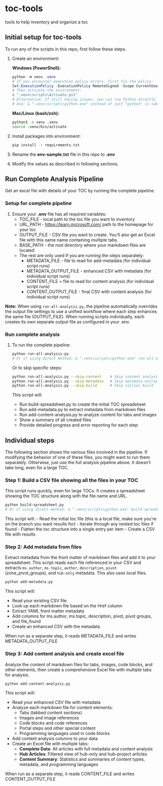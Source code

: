 # toc-tools

tools to help inventory and organize a toc

## Initial setup for toc-tools

To run any of the scripts in this repo, first follow these steps.

1. Create an environment:

    **Windows (PowerShell):**

    ```powershell
    python -m venv .venv
    # If you encounter execution policy errors, first fix the policy:
    Set-ExecutionPolicy -ExecutionPolicy RemoteSigned -Scope CurrentUser
    # Then activate the environment:
    & ".venv\scripts\Activate.ps1"
    # Alternative: If still having issues, you can run Python directly from the venv
    # Use: & ".venv\scripts\python.exe" instead of just "python" in subsequent commands
    ```

    **Mac/Linux (bash/zsh):**

    ```bash
    python3 -m venv .venv
    source .venv/bin/activate
    ```

1. Install packages into environment:

    ```bash
    pip install -r requirements.txt
    ```

1. Rename the **env-sample.txt** file in this repo to **.env**

1. Modify the values as described in following sections.


## Run Complete Analysis Pipeline

Get an excel file with details of your TOC by running the complete pipeline.

### Setup for complete pipeline

1. Ensure your **.env** file has all required variables:
    * TOC_FILE - local path to the toc file you want to inventory
    * URL_PATH - <https://learn.microsoft.com/> path to the homepage for your toc
    * OUTPUT_FILE - CSV file you want to create.  You'll also get an Excel file with this same name containing multiple tabs.
    * BASE_PATH - the root directory where your markdown files are located
    * The rest are only used if you are running the steps separately:
        * METADATA_FILE - file to read for add-metadata (for individual script runs)
        * METADATA_OUTPUT_FILE - enhanced CSV with metadata (for individual script runs)
        * CONTENT_FILE = file to read for content analysis (for individual script runs)
        * CONTENT_OUTPUT_FILE - final CSV with content analysis (for individual script runs)

**Note:** When using `run-all-analysis.py`, the pipeline automatically overrides the output file settings to use a unified workflow where each step enhances the same file (OUTPUT_FILE). When running scripts individually, each creates its own separate output file as configured in your .env.

### Run complete analysis

1. To run the complete pipeline:

    ```bash
    python run-all-analysis.py
    # Or if using direct method: & ".venv\scripts\python.exe" run-all-analysis.py
    ```

    Or to skip specific steps:

    ```bash
    python run-all-analysis.py --skip-content    # Skip content analysis
    python run-all-analysis.py --skip-metadata   # Skip metadata extraction
    python run-all-analysis.py --skip-build      # Skip initial build
    ```

    This script will:
    * Run build-spreadsheet.py to create the initial TOC spreadsheet
    * Run add-metadata.py to extract metadata from markdown files
    * Run add-content-analysis.py to analyze content for tabs and images
    * Show a summary of all created files
    * Provide detailed progress and error reporting for each step


## Individual steps

The following section shows the various files involved in the pipeline. If modifying the behavior of one of these files, you might want to run them separately.  Otherwise, just use the full analysis pipeline above.  It doesn't take long, even for a large TOC.

### Step 1: Build a CSV file showing all the files in your TOC

This script runs quickly, even for large TOCs.  It creates a spreadsheet showing the TOC structure along with the file name and URL.  

```bash
python build-spreadsheet.py
# Or if using direct method: & ".venv\scripts\python.exe" build-spreadsheet.py
```

This script will:
    - Read the initial toc file (this is a local file, make sure you're on the branch you want results for)
    - Iterate through any nested toc files if found
    - Flatten the toc structure into a single entry per item
    - Create a CSV file with results


### Step 2: Add metadata from files

Extract metadata from the front matter of markdown files and add it to your spreadsheet. This script reads each file referenced in your CSV and extracts `ms.author`, `ms.topic`, `author`, `description`,  `pivot` (zone_pivot_groups), and `hub-only` metadata. This also uses local files.

```bash
python add-metadata.py
```

This script will:

- Read your existing CSV file
- Look up each markdown file based on the Href column
- Extract YAML front matter metadata
- Add columns for ms.author, ms.topic, description, pivot, pivot groups, and file_found
- Create an enhanced CSV with the metadata

When run as a separate step, it reads METADATA_FILE and writes METADATA_OUTPUT_FILE

### Step 3: Add content analysis and create excel file

Analyze the content of markdown files for tabs, images, code blocks, and other elements, then create a comprehensive Excel file with multiple tabs for analysis.

```bash
python add-content-analysis.py
```

This script will:

* Read your enhanced CSV file with metadata
* Analyze each markdown file for content elements:
  * Tabs (tabbed content sections)
  * Images and image references
  * Code blocks and code references
  * Portal steps and other special content
  * Programming languages used in code blocks
* Add content analysis columns to your data
* Create an Excel file with multiple tabs:
  * **Complete Data**: All articles with full metadata and content analysis
  * **Hub Articles**: Filtered view of hub-only and hub-project articles
  * **Content Summary**: Statistics and summaries of content types, metadata, and programming languages

When run as a separate step, it reads CONTENT_FILE and writes CONTENT_OUTPUT_FILE
